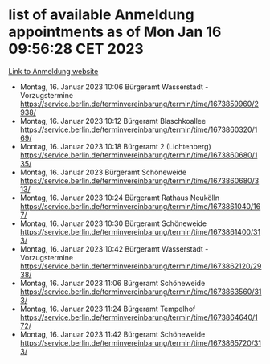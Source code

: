 # list of available Anmeldung appointments as of Mon Jan 16 09:56:28 CET 2023
[Link to Anmeldung website](https://service.berlin.de/terminvereinbarung/termin/tag.php?termin=0&anliegen[]=120686&dienstleisterlist=122210,122217,327316,122219,327312,122227,327314,122231,327346,122243,327348,122252,329742,122260,329745,122262,329748,122254,329751,122271,327278,122273,327274,122277,327276,330436,122280,327294,122282,327290,122284,327292,327539,122291,327270,122285,327266,122286,327264,122296,327268,150230,329760,122301,327282,122297,327286,122294,327284,122312,329763,122314,329775,122304,327330,122311,327334,122309,327332,122281,327352,122279,329772,122276,327324,122274,327326,122267,329766,122246,327318,122251,327320,122257,327322,122208,327298,122226,327300,121362,121364&herkunft=http%3A%2F%2Fservice.berlin.de%2Fdienstleistung%2F120686%2F)
- Montag, 16. Januar 2023 10:06 Bürgeramt Wasserstadt - Vorzugstermine https://service.berlin.de/terminvereinbarung/termin/time/1673859960/2938/
- Montag, 16. Januar 2023 10:12 Bürgeramt Blaschkoallee https://service.berlin.de/terminvereinbarung/termin/time/1673860320/169/
- Montag, 16. Januar 2023 10:18 Bürgeramt 2 (Lichtenberg) https://service.berlin.de/terminvereinbarung/termin/time/1673860680/135/
- Montag, 16. Januar 2023  Bürgeramt Schöneweide https://service.berlin.de/terminvereinbarung/termin/time/1673860680/313/
- Montag, 16. Januar 2023 10:24 Bürgeramt Rathaus Neukölln https://service.berlin.de/terminvereinbarung/termin/time/1673861040/167/
- Montag, 16. Januar 2023 10:30 Bürgeramt Schöneweide https://service.berlin.de/terminvereinbarung/termin/time/1673861400/313/
- Montag, 16. Januar 2023 10:42 Bürgeramt Wasserstadt - Vorzugstermine https://service.berlin.de/terminvereinbarung/termin/time/1673862120/2938/
- Montag, 16. Januar 2023 11:06 Bürgeramt Schöneweide https://service.berlin.de/terminvereinbarung/termin/time/1673863560/313/
- Montag, 16. Januar 2023 11:24 Bürgeramt Tempelhof https://service.berlin.de/terminvereinbarung/termin/time/1673864640/172/
- Montag, 16. Januar 2023 11:42 Bürgeramt Schöneweide https://service.berlin.de/terminvereinbarung/termin/time/1673865720/313/
